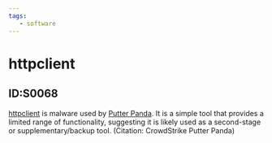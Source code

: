 ```yaml
---
tags:
   - software
---
```

# httpclient
## ID:S0068
[httpclient](software/S0068) is malware used by [Putter Panda](groups/G0024). It is a simple tool that provides a limited range of functionality, suggesting it is likely used as a second-stage or supplementary/backup tool. (Citation: CrowdStrike Putter Panda)
